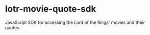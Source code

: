 # lotr-movie-quote-sdk
JavaScript SDK for accessing the Lord of the Rings' movies and their quotes.
